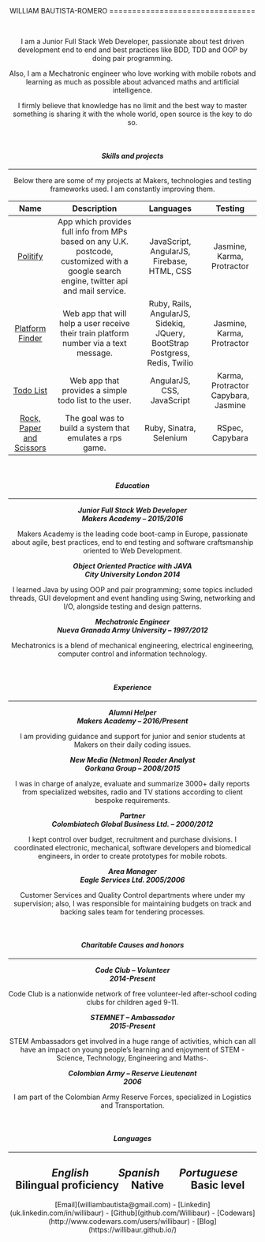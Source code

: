 <center> WILLIAM BAUTISTA-ROMERO
================================

&nbsp;

I am a Junior Full Stack Web Developer, passionate about test driven development end to end and best practices like BDD, TDD and OOP by doing pair programming.

Also, I am a Mechatronic engineer who love working with mobile robots and learning as much as possible about advanced maths and artificial intelligence.

I firmly believe that knowledge has no limit and the best way to master something is sharing it with the whole world, open source is the key to do so.

&nbsp;

#### _Skills and projects_
---

Below there are some of my projects at Makers, technologies and testing frameworks used. I am constantly improving them.

|                                **Name**                                |                                                              **Description**                                                              |                                **Languages**                                |             **Testing**             |
|:----------------------------------------------------------------------:|:-----------------------------------------------------------------------------------------------------------------------------------------:|:---------------------------------------------------------------------------:|:-----------------------------------:|
|            [Politify](https://github.com/Willibaur/politify)           | App which provides full info from MPs based on any  U.K. postcode, customized with a google search engine, twitter api and mail service.  |                  JavaScript, AngularJS, Firebase, HTML, CSS                 |      Jasmine, Karma, Protractor     |
|     [Platform Finder](https://github.com/Willibaur/platform-finder)    | Web app that will help a user receive their train  platform number via a text message.                                                    | Ruby, Rails, AngularJS, Sidekiq, JQuery, BootStrap Postgress, Redis, Twilio |      Jasmine, Karma, Protractor     |
|        [Todo List](https://github.com/Willibaur/todo_challenge)        | Web app that provides a simple todo list to the user.                                                                                     |                          AngularJS, CSS, JavaScript                         | Karma, Protractor Capybara, Jasmine |
| [Rock, Paper and Scissors](https://github.com/Willibaur/rps-challenge) | The goal was to build a system that emulates a rps game.                                                                                  |                           Ruby, Sinatra, Selenium                           |           RSpec, Capybara           |

&nbsp;

#### _Education_
---
**_Junior Full Stack Web Developer   
Makers Academy – 2015/2016_**

Makers Academy is the leading code boot-camp in Europe, passionate about agile, best  practices, end to end testing and software craftsmanship oriented to Web Development.

**_Object Oriented Practice with JAVA  
City University London 2014_**

I learned Java by using OOP and pair programming; some topics included threads, GUI development and event handling using Swing, networking and I/O, alongside testing and design patterns.


**_Mechatronic Engineer  
Nueva Granada Army University – 1997/2012_**

Mechatronics is a blend of mechanical engineering, electrical engineering, computer control and information technology.

&nbsp;

#### _Experience_
-------------------------

**_Alumni Helper  
Makers Academy – 2016/Present_**

I am providing guidance and support for junior and senior students at Makers on their daily coding issues.

**_New Media (Netmon) Reader Analyst  
Gorkana Group – 2008/2015_**

I was in charge of analyze, evaluate and summarize 3000+ daily reports from specialized websites, radio and TV stations according to client bespoke requirements.

**_Partner  
Colombiatech Global Business Ltd. – 2000/2012_**

I kept control over budget, recruitment and purchase divisions. I coordinated electronic, mechanical, software developers and biomedical engineers, in order to create prototypes for mobile robots.

**_Area Manager  
Eagle Services Ltd.  2005/2006_**  

Customer Services and Quality Control departments where under my supervision; also,  I was responsible for maintaining budgets on track and backing sales team for tendering processes.

&nbsp;

#### _Charitable Causes and honors_
--------------------

**_Code Club –  Volunteer  
2014-Present_**

Code Club is a nationwide network of free volunteer-led after-school coding clubs for children aged 9-11.

**_STEMNET –  Ambassador  
2015-Present_**

STEM Ambassadors get involved in a huge range of activities, which can all have an impact on young people’s learning and enjoyment of STEM -Science, Technology, Engineering and Maths-.


**_Colombian Army – Reserve Lieutenant  
2006_**  

I am part of the Colombian Army Reserve Forces, specialized in Logistics and Transportation.

&nbsp;

#### _Languages_
-----------

&nbsp;&nbsp;&nbsp;&nbsp;&nbsp;&nbsp;&nbsp;&nbsp;&nbsp;&nbsp;**_English_** &nbsp;&nbsp;&nbsp;&nbsp;&nbsp;&nbsp;&nbsp;&nbsp;&nbsp;&nbsp; **_Spanish_** &nbsp;&nbsp;&nbsp;&nbsp;&nbsp;&nbsp; **_Portuguese_**  
Bilingual proficiency&nbsp;&nbsp;&nbsp;&nbsp; Native &nbsp;&nbsp;&nbsp;&nbsp;&nbsp;&nbsp;&nbsp;&nbsp;&nbsp;&nbsp;Basic level
&nbsp;
-------

<center> [Email](williambautista@gmail.com) - [Linkedin](uk.linkedin.com/in/willibaur) - [Github](github.com/Willibaur) -  [Codewars](http://www.codewars.com/users/willibaur) - [Blog](https://willibaur.github.io/)
